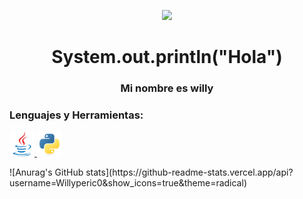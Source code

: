 
<p align="center">
  <img src="https://github.com/Willyperic0/Willyperic0/assets/62906523/028643b7-592e-4f47-b767-f40bea4ca929">
</p>
<h1 align="center">System.out.println("Hola")</h1>
<h3 align="center">Mi nombre es willy</h3>

<h3 align="left">Lenguajes y Herramientas:</h3>
<p align="left"> <a href="https://www.java.com" target="_blank" rel="noreferrer"> <img src="https://raw.githubusercontent.com/devicons/devicon/master/icons/java/java-original.svg" alt="java" width="40" height="40"/> </a> <a href="https://www.python.org" target="_blank" rel="noreferrer"> <img src="https://raw.githubusercontent.com/devicons/devicon/master/icons/python/python-original.svg" alt="python" width="40" height="40"/> </a> </p>
![Anurag's GitHub stats](https://github-readme-stats.vercel.app/api?username=Willyperic0&show_icons=true&theme=radical)
